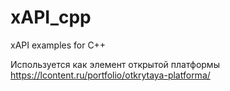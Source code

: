 # xAPI_cpp
xAPI examples for C++

Используется как элемент открытой платформы https://lcontent.ru/portfolio/otkrytaya-platforma/
